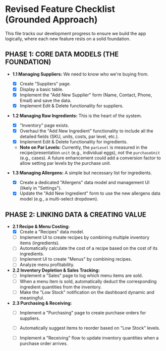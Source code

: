 # Revised Feature Checklist (Grounded Approach)

This file tracks our development progress to ensure we build the app logically, where each new feature rests on a solid foundation.

## PHASE 1: CORE DATA MODELS (THE FOUNDATION)

*   **1.1 Managing Suppliers:** We need to know who we're buying from.
    *   [x] Create "Suppliers" page.
    *   [x] Display a basic table.
    *   [x] Implement the "Add New Supplier" form (Name, Contact, Phone, Email) and save the data.
    *   [x] Implement Edit & Delete functionality for suppliers.

*   **1.2 Managing Raw Ingredients:** This is the heart of the system.
    *   [x] "Inventory" page exists.
    *   [x] Overhaul the "Add New Ingredient" functionality to include all the detailed fields (SKU, units, costs, par level, etc.).
    *   [x] Implement Edit & Delete functionality for ingredients.
    *   **Note on Par Levels:** Currently, the `parLevel` is measured in the recipe/presentation `unit` (e.g., individual eggs), not the `purchaseUnit` (e.g., cases). A future enhancement could add a conversion factor to allow setting par levels by the purchase unit.

*   **1.3 Managing Allergens:** A simple but necessary list for ingredients.
    *   [x] Create a dedicated "Allergens" data model and management UI (likely in "Settings").
    *   [x] Update the "Add New Ingredient" form to use the new allergens data model (e.g., a multi-select dropdown).

## PHASE 2: LINKING DATA & CREATING VALUE

*   **2.1 Recipe & Menu Costing:**
    *   [x] Create a "Recipes" data model.
    *   [ ] Implement UI to create recipes by combining multiple inventory items (ingredients).
    *   [ ] Automatically calculate the cost of a recipe based on the cost of its ingredients.
    *   [ ] Implement UI to create "Menus" by combining recipes.
    *   [ ] Analyze menu profitability.

*   **2.2 Inventory Depletion & Sales Tracking:**
    *   [ ] Implement a "Sales" page to log which menu items are sold.
    *   [ ] When a menu item is sold, automatically deduct the corresponding ingredient quantities from the inventory.
    *   [ ] Make the "Low Stock" notification on the dashboard dynamic and meaningful.

*   **2.3 Purchasing & Receiving:**
    *   [ ] Implement a "Purchasing" page to create purchase orders for suppliers.
    *   [ ] Automatically suggest items to reorder based on "Low Stock" levels.
    *   [ ] Implement a "Receiving" flow to update inventory quantities when a purchase order arrives.

